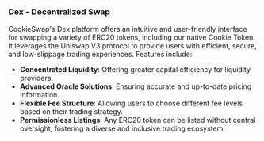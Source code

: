 ### Dex - Decentralized Swap

CookieSwap's Dex platform offers an intuitive and user-friendly interface for swapping a variety of ERC20 tokens, including our native Cookie Token. It leverages the Uniswap V3 protocol to provide users with efficient, secure, and low-slippage trading experiences. Features include:

- **Concentrated Liquidity**: Offering greater capital efficiency for liquidity providers.
- **Advanced Oracle Solutions**: Ensuring accurate and up-to-date pricing information.
- **Flexible Fee Structure**: Allowing users to choose different fee levels based on their trading strategy.
- **Permissionless Listings**: Any ERC20 token can be listed without central oversight, fostering a diverse and inclusive trading ecosystem.